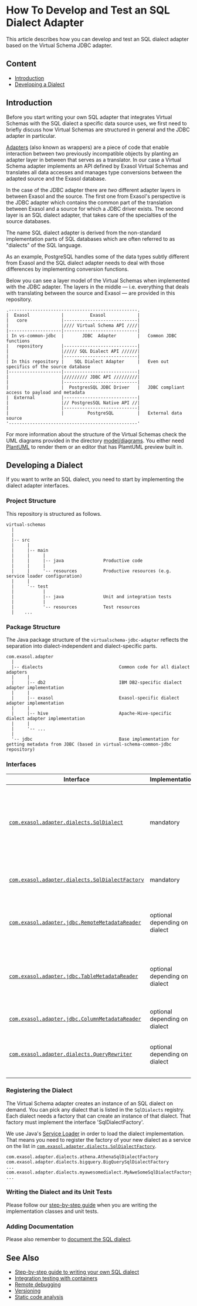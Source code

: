 # How To Develop and Test an SQL Dialect Adapter

This article describes how you can develop and test an SQL dialect adapter based on the Virtual Schema JDBC adapter.

## Content

* [Introduction](#introduction)
* [Developing a Dialect](#developing-a-dialect)

## Introduction

Before you start writing your own SQL adapter that integrates Virtual Schemas with the SQL dialect a specific data source uses, we first need to briefly discuss how Virtual Schemas are structured in general and the JDBC adapter in particular.

[Adapters](https://www.gofpatterns.com/structural-design-patterns/structural-patterns/adapter-pattern.php) (also known as wrappers) are a piece of code that enable interaction between two previously incompatible objects by planting an adapter layer in between that serves as a translator. 
In our case a Virtual Schema adapter implements an API defined by Exasol Virtual Schemas and translates all data accesses and manages type conversions between the adapted source and the Exasol database.

In the case of the JDBC adapter there are _two_ different adapter layers in between Exasol and the source. 
The first one from Exasol's perspective is the JDBC adapter which contains the common part of the translation between Exasol and a source for which a JDBC driver exists. 
The second layer is an SQL dialect adapter, that takes care of the specialties of the source databases.

The name SQL dialect adapter is derived from the non-standard implementation parts of SQL databases which are often referred to as "dialects" of the SQL language.

As an example, PostgreSQL handles some of the data types subtly different from Exasol and the SQL dialect adapter needs to deal with those differences by implementing conversion functions.

Below you can see a layer model of the Virtual Schemas when implemented with the JDBC adapter.
 The layers in the middle &mdash; i.e. everything that deals with translating between the source and Exasol &mdash; are provided in this repository.

    .-------------------------------------------------.
    |  Exasol            |          Exasol            |
    |   core             |----------------------------|
    |                    |//// Virtual Schema API ////|
    |--------------------|----------------------------|
    | In vs-common-jdbc  |       JDBC  Adapter        |   Common JDBC functions
    |   repository       |----------------------------|
    |                    |///// SQL Dialect API //////|
    |                    |----------------------------|
    | In this repository |    SQL Dialect Adapter     |   Even out specifics of the source database
    |--------------------|----------------------------|
    |                    |///////// JDBC API /////////|
    |                    |----------------------------|
    |                    |  PostgresSQL JDBC Driver   |   JDBC compliant access to payload and metadata
    |  External          |----------------------------|
    |                    |// PostgresSQL Native API //|
    |                    |----------------------------|
    |                    |         PostgreSQL         |   External data source
    '-------------------------------------------------'

For more information about the structure of the Virtual Schemas check the UML diagrams provided in the directory [model/diagrams](../../../model/diagrams). You either need [PlantUML](http://plantuml.com/) to render them or an editor that has PlamtUML preview built in.

## Developing a Dialect

If you want to write an SQL dialect, you need to start by implementing the dialect adapter interfaces.

### Project Structure

This repository is structured as follows. 

    virtual-schemas
      |
      |
      |-- src
      |     |
      |     |-- main
      |     |     |
      |     |     |-- java               Productive code
      |     |     |
      |     |     '-- resources          Productive resources (e.g. service loader configuration)
      |     |
      |     '-- test
      |           |
      |           |-- java               Unit and integration tests
      |           |
      |           '-- resources          Test resources
      |    ...     

### Package Structure

The Java package structure of the `virtualschema-jdbc-adapter` reflects the separation into dialect-independent and dialect-specific parts. 

    com.exasol.adapter
      |
      |-- dialects                             Common code for all dialect adapters
      |     |
      |     |-- db2                            IBM DB2-specific dialect adapter implementation
      |     |
      |     |-- exasol                         Exasol-specific dialect adapter implementation
      |     |
      |     |-- hive                           Apache-Hive-specific dialect adapter implementation
      |     |
      |     '-- ...
      |
      '-- jdbc                                 Base implementation for getting metadata from JDBC (based in virtual-schema-common-jdbc repository) 

### Interfaces

| Interface                                                                                                                                                         | Implementation                | Purpose                                                                                |
|-------------------------------------------------------------------------------------------------------------------------------------------------------------------|-------------------------------|----------------------------------------------------------------------------------------|
| [`com.exasol.adapter.dialects.SqlDialect`](https://github.com/exasol/virtual-schema-common-jdbc/blob/master/src/main/java/com/exasol/adapter/dialects/SqlDialect.java)               | mandatory                     | Define capabilities and which kind of support the dialect has for catalogs and schemas |
| [`com.exasol.adapter.dialects.SqlDialectFactory`](https://github.com/exasol/virtual-schema-common-jdbc/blob/master/src/main/java/com/exasol/adapter/dialects/SqlDialectFactory.java) | mandatory                     | Provide a way to instantiate the SQL dialect                                           |
| [`com.exasol.adapter.jdbc.RemoteMetadataReader`](https://github.com/exasol/virtual-schema-common-jdbc/blob/master/src/main/java/com/exasol/adapter/jdbc/RemoteMetadataReader.java)   | optional depending on dialect | Read top-level metadata and find remote tables                                         |
| [`com.exasol.adapter.jdbc.TableMetadataReader`](https://github.com/exasol/virtual-schema-common-jdbc/blob/master/src/main/java/com/exasol/adapter/jdbc/TableMetadataReader.java)     | optional depending on dialect | Decide which tables should be mapped and map data on table level                       |
| [`com.exasol.adapter.jdbc.ColumnMetadataReader`](https://github.com/exasol/virtual-schema-common-jdbc/blob/master/src/main/java/com/exasol/adapter/jdbc/ColumnMetadataReader.java)   | optional depending on dialect | Map data on column level                                                               |
| [`com.exasol.adapter.dialects.QueryRewriter`](https://github.com/exasol/virtual-schema-common-jdbc/blob/master/src/main/java/com/exasol/adapter/dialects/QueryRewriter.java)         | optional depending on dialect | Rewrite the original query into a dialect-specific one                                 |

### Registering the Dialect

The Virtual Schema adapter creates an instance of an SQL dialect on demand. You can pick any dialect that is listed in the `SqlDialects` registry. Each dialect needs a factory that can create an instance of that dialect. That factory must implement the interface 'SqlDialectFactory'.

We use Java's [Service Loader](https://docs.oracle.com/javase/8/docs/api/java/util/ServiceLoader.html) in order to load the dialect implementation. That means you need to register the factory of your new dialect as a service on the list in [`com.exasol.adapter.dialects.SqlDialectFactory`](https://github.com/exasol/virtual-schema-common-jdbc/blob/master/src/main/java/com/exasol/adapter/dialects/SqlDialectFactory.java).

```properties
com.exasol.adapter.dialects.athena.AthenaSqlDialectFactory
com.exasol.adapter.dialects.bigquery.BigQuerySqlDialectFactory
...
com.exasol.adapter.dialects.myawesomedialect.MyAweSomeSqlDialectFactory
...
```

### Writing the Dialect and its Unit Tests

Please follow our [step-by-step guide](step_by_step_guide_to_writing_your_own_dialect.md) when you are writing the implementation classes and unit tests. 

### Adding Documentation

Please also remember to [document the SQL dialect](../../dialects).

## See Also

* [Step-by-step guide to writing your own SQL dialect](step_by_step_guide_to_writing_your_own_dialect.md)
* [Integration testing with containers](integration_testing_with_containers.md)
* [Remote debugging](../remote_debugging.md)
* [Versioning](../versioning.md)
* [Static code analysis](../static_code_analysis.md)

